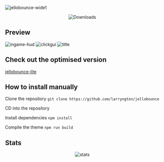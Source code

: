 ![jellobounce-wide1](/.github/img/jellobounce-wide1.png)

<p align="center">
    <img src="https://img.shields.io/github/downloads/larryngton2/jellobounce/total?label=Github%20Downloads" alt="Downloads">
</p>

## Preview
![ingame-hud](/.github/img/ingame%20hud.png)
![clickgui](/.github/img/clickgui.png)
![title](/.github/img/title.png)


## Check out the optimised version
[jellobounce-lite](https://github.com/larryngton2/jellobounce/tree/lite)

## How to install manually
Clone the repository `git clone https://github.com/larryngton/jellobounce`

CD into the repository

Install dependencies `npm install`

Compile the theme `npm run build`

## Stats
<p align="center"> 
    <img src="https://repobeats.axiom.co/api/embed/481a818b61e6429e0a48969e51066586943b16a3.svg" alt="stats">
</p>
